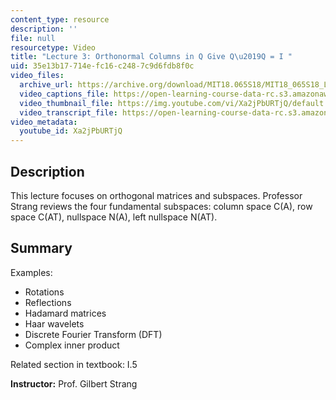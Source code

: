 ```yaml
---
content_type: resource
description: ''
file: null
resourcetype: Video
title: "Lecture 3: Orthonormal Columns in Q Give Q\u2019Q = I "
uid: 35e13b17-714e-fc16-c248-7c9d6fdb8f0c
video_files:
  archive_url: https://archive.org/download/MIT18.065S18/MIT18_065S18_Lecture03_300k.mp4
  video_captions_file: https://open-learning-course-data-rc.s3.amazonaws.com/18-065-matrix-methods-in-data-analysis-signal-processing-and-machine-learning-spring-2018/3fe002ea6600581bb8152fbb5b3f7b06_Xa2jPbURTjQ.vtt
  video_thumbnail_file: https://img.youtube.com/vi/Xa2jPbURTjQ/default.jpg
  video_transcript_file: https://open-learning-course-data-rc.s3.amazonaws.com/18-065-matrix-methods-in-data-analysis-signal-processing-and-machine-learning-spring-2018/d843ac96819a148f6afefc70cf98d5d9_Xa2jPbURTjQ.pdf
video_metadata:
  youtube_id: Xa2jPbURTjQ
---
```


Description
-----------

This lecture focuses on orthogonal matrices and subspaces. Professor Strang reviews the four fundamental subspaces: column space C(A), row space C(AT), nullspace N(A), left nullspace N(AT).

Summary
-------

Examples:

*   Rotations
*   Reflections
*   Hadamard matrices
*   Haar wavelets
*   Discrete Fourier Transform (DFT)
*   Complex inner product

Related section in textbook: I.5

**Instructor:** Prof. Gilbert Strang